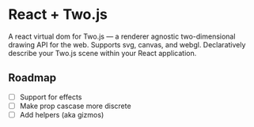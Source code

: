 # React + Two.js
A react virtual dom for Two.js — a renderer agnostic two-dimensional drawing API for the web. Supports svg, canvas, and webgl. Declaratively describe your Two.js scene within your React application.

## Roadmap
- [ ] Support for effects
- [ ] Make prop cascase more discrete
- [ ] Add helpers (aka gizmos)